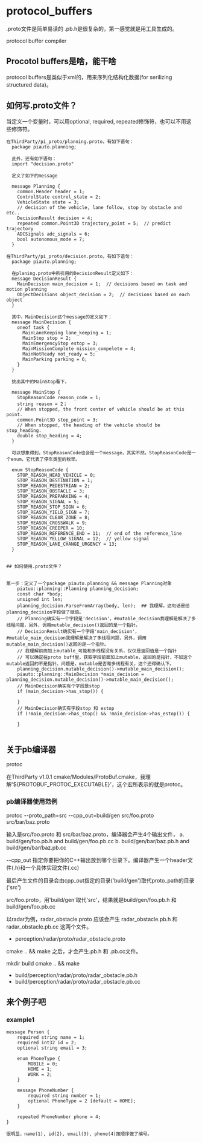 # protocol_buffers

.proto文件是简单易读的
.pb.h是很复杂的，第一感觉就是用工具生成的。

protocol buffer compiler

## Procotol buffers是啥，能干啥

protocol buffers是类似于xml的，用来序列化结构化数据(for serilizing structured data)。



## 如何写.proto文件？

当定义一个变量时，可以用optional, required, repeated修饰符，也可以不用这些修饰符。

```
在ThirdParty/pi_proto/planning.proto，有如下语句：
  package piauto.planning;

  此外，还有如下语句：
  import "decision.proto"

  定义了如下的message

  message Planning {
    common.Header header = 1;
    ControlState control_state = 2;
    VehicleState state = 3;
    // decision of the vehicle, lane follow, stop by obstacle and etc..
    DecisionResult decision = 4;
    repeated common.Point3D trajectory_point = 5;  // predict trajectory
    ADCSignals adc_signals = 6;
    bool autonomous_mode = 7;
  }

在ThirdParty/pi_proto/decision.proto，有如下语句：
  package piauto.planning;

  在planing.proto中所引用的DecisionResult定义如下：
  message DecisionResult {
    MainDecision main_decision = 1;  // decisions based on task and motion planning
    ObjectDecisions object_decision = 2;  // decisions based on each object
  }

  其中，MainDecision这个message的定义如下：
  message MainDecision {
    oneof task {
      MainLaneKeeping lane_keeping = 1;
      MainStop stop = 2;
      MainEmergencyStop estop = 3;
      MainMissionComplete mission_compelete = 4;
      MainNotReady not_ready = 5;
      MainParking parking = 6;
    }
  }

  挑出其中的MainStop看下，

  message MainStop {
    StopReasonCode reason_code = 1;
    string reason = 2；
    // When stopped, the front center of vehicle should be at this point.
    common.Point3D stop_point = 3;
    // When stopped, the heading of the vehicle should be stop_heading.
    double stop_heading = 4;
  }

  可以想象得到，StopReasonCode也会是一个message，其实不然，StopReasonCode是一个enum，它代表了停车类型的枚举。

  enum StopReasonCode {
    STOP_REASON_HEAD_VEHICLE = 0;
    STOP_REASON_DESTINATION = 1;
    STOP_REASON_PEDESTRIAN = 2;
    STOP_REASON_OBSTACLE = 3;
    STOP_REASON_PREPARKING = 4;
    STOP_REASON_SIGNAL = 5;
    STOP_REASON_STOP_SIGN = 6;
    STOP_REASON_YIELD_SIGN = 7;
    STOP_REASON_CLEAR_ZONE = 8;
    STOP_REASON_CROSSWALK = 9;
    STOP_REASON_CREEPER = 10;
    STOP_REASON_REFERENCE_END = 11;  // end of the reference_line
    STOP_REASON_YELLOW_SIGNAL = 12;  // yellow signal
    STOP_REASON_LANE_CHANGE_URGENCY = 13;
  }


## 如何使用.proto文件？


第一步：定义了一个package piauto.planning && message Planning对象
    piatuo::planning::Planning planning_decision;
    const char *body;
    unsigned int len;
    planning_decision.ParseFromArray(body, len);  ## 我理解，这句话是给planning_decision字段做了赋值。
    // Planning确实有一个字段是'decision'，#mutable_decision我理解是解决了多线程问题，另外，调用mutable_decision()返回的是一个指针。
    // DecisionResult确实有一个字段'main_decision'，#mutable_main_decision我理解是解决了多线程问题，另外，调用mutable_main_decision()返回的是一个指针。
    // 我理解前面加上mutable_可能和多线程没有关系，仅仅是返回值是一个指针
    // 可以确定在proto buff里，获取字段前面加上mutable，返回的是指针，不加这个mutable返回的不是指针。问题是，mutable是否和多线程有关，这个还得确认下。
    planning_decision.mutable_decision()->mutable_main_decision();
    piauto::planning::MainDecision *main_decision = planning_decision.mutable_decision()->mutable_main_decision();
    // MainDecision确实有个字段是stop
    if (main_decision->has_stop()) {

    }
    // MainDecision确实有字段stop 和 estop
    if (!main_decision->has_stop() && !main_decision->has_estop()) {

    }


```



## 关于pb编译器

protoc

在ThirdParty v1.0.1 cmake/Modules/ProtoBuf.cmake，我理解'${PROTOBUF_PROTOC_EXECUTABLE}'，这个宏所表示的就是protoc。

### pb编译器使用范例

protoc --proto_path=src --cpp_out=build/gen src/foo.proto src/bar/baz.proto

输入是src/foo.proto 和 src/bar/baz.proto，编译器会产生4个输出文件，
    a. build/gen/foo.pb.h and build/gen/foo.pb.cc
    b. build/gen/bar/baz.pb.h and build/gen/bar/baz.pb.cc

--cpp_out
  指定你要把你的C++输出放到哪个目录下。编译器产生一个header文件(.h)和一个具体实现文件(.cc)

最后产生文件的目录会由cpp_out指定的目录('build/gen')取代proto_path的目录('src')

src/foo.proto，用'build/gen'取代'src'，结果就是build/gen/foo.pb.h 和 build/gen/foo.pb.cc

以radar为例，radar_obstacle.proto 应该会产生 radar_obstacle.pb.h 和 radar_obstacle.pb.cc 这两个文件。

  - perception/radar/proto/radar_obstacle.proto

cmake .. && make 之后，才会产生.pb.h 和 .pb.cc文件。

mkdir build
cmake .. && make

  - build/perception/radar/proto/radar_obstacle.pb.h
  - build/perception/radar/proto/radar_obstacle.pb.cc








## 来个例子吧

### example1
```
message Person {
    required string name = 1;
    required int32 id = 2;
    optional string email = 3;

    enum PhoneType {
        MOBILE = 0;
        HOME = 1;
        WORK = 2;
    }

    message PhoneNumber {
        required string number = 1;
        optional PhoneType = 2 [default = HOME];
    }

    repeated PhoneNumber phone = 4;
}

很明显，name(1), id(2), email(3), phone(4)按顺序做了编号。
```